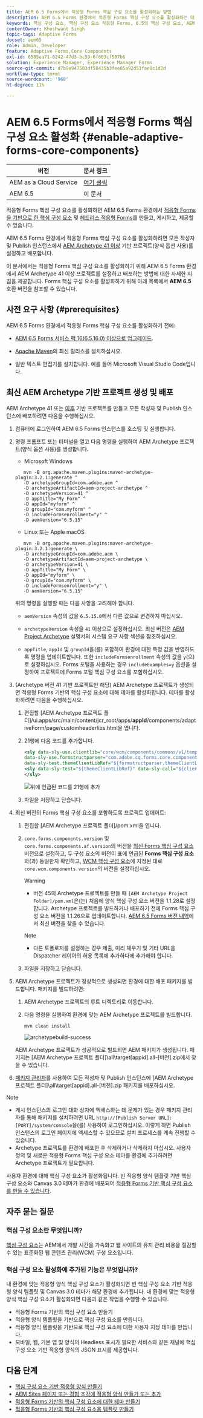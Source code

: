 ```yaml
---
title: AEM 6.5 Forms에서 적응형 Forms 핵심 구성 요소를 활성화하는 방법
description: AEM 6.5 Forms 환경에서 적응형 Forms 핵심 구성 요소를 활성화하는 데 도움이 되는 단계별 안내서입니다.
keywords: 핵심 구성 요소, 핵심 구성 요소 적응형 Forms, 6.5의 핵심 구성 요소, AEM 6.5의 적응형 Forms 핵심 구성 요소, AEM 6.5의 AF 핵심 구성 요소, AEM 6.5 Forms 핵심 구성 요소 활성화
contentOwner: Khushwant Singh
topic-tags: Adaptive Forms
docset: aem65
role: Admin, Developer
feature: Adaptive Forms,Core Components
exl-id: 6585ea71-6242-47d3-bc59-6f603cf507b6
solution: Experience Manager, Experience Manager Forms
source-git-commit: d7b9e947503df58435b3fee85a92d51fae8c1d2d
workflow-type: tm+mt
source-wordcount: '968'
ht-degree: 11%

---
```


# AEM 6.5 Forms에서 적응형 Forms 핵심 구성 요소 활성화 {#enable-adaptive-forms-core-components}

| 버전 | 문서 링크 |
| -------- | ---------------------------- |
| AEM as a Cloud Service | [여기 클릭](https://experienceleague.adobe.com/docs/experience-manager-cloud-service/content/forms/setup-configure-migrate/enable-adaptive-forms-core-components.html) |
| AEM 6.5 | 이 문서 |

<!--**Applies to:** ✅ Adaptive Form Core Components ❎ [Adaptive Form Foundation Components](/help/forms/using/create-adaptive-form.md).-->

적응형 Forms 핵심 구성 요소를 활성화하면 AEM 6.5 Forms 환경에서 [적응형 Forms을 기반으로 한 핵심 구성 요소](create-an-adaptive-form-core-components.md) 및 [헤드리스 적응형 Forms](https://experienceleague.adobe.com/docs/experience-manager-headless-adaptive-forms/using/overview.html)를 만들고, 게시하고, 제공할 수 있습니다.

AEM 6.5 Forms 환경에서 적응형 Forms 핵심 구성 요소를 활성화하려면 모든 작성자 및 Publish 인스턴스에서 [AEM Archetype 41 이상](https://experienceleague.adobe.com/docs/experience-manager-core-components/using/developing/archetype/overview.html) 기반 프로젝트(양식 옵션 사용)를 설정하고 배포합니다.

이 문서에서는 적응형 Forms 핵심 구성 요소를 활성화하기 위해 AEM 6.5 Forms 환경에서 AEM Archetype 41 이상 프로젝트를 설정하고 배포하는 방법에 대한 자세한 지침을 제공합니다. Forms 핵심 구성 요소를 활성화하기 위해 아래 목록에서 **AEM 6.5** 호환 버전을 참조할 수 있습니다.

## 사전 요구 사항 {#prerequisites}

AEM 6.5 Forms 환경에서 적응형 Forms 핵심 구성 요소를 활성화하기 전에:

* [AEM 6.5 Forms 서비스 팩 16(6.5.16.0) 이상으로 업그레이드](https://experienceleague.adobe.com/docs/experience-manager-65/release-notes/aem-forms-current-service-pack-installation-instructions.html).

* [Apache Maven](https://maven.apache.org/download.cgi)의 최신 릴리스를 설치하십시오.

* 일반 텍스트 편집기를 설치합니다. 예를 들어 Microsoft Visual Studio Code입니다.

## 최신 AEM Archetype 기반 프로젝트 생성 및 배포

AEM Archetype 41 또는 [이후](https://github.com/adobe/aem-project-archetype) 기반 프로젝트를 만들고 모든 작성자 및 Publish 인스턴스에 배포하려면 다음을 수행하십시오.

1. 컴퓨터에 로그인하여 AEM 6.5 Forms 인스턴스를 호스팅 및 실행합니다.
1. 명령 프롬프트 또는 터미널을 열고 다음 명령을 실행하여 AEM Archetype 프로젝트(양식 옵션 사용)를 생성합니다.

   * Microsoft Windows

   ```Shell
      mvn -B org.apache.maven.plugins:maven-archetype-plugin:3.2.1:generate ^
      -D archetypeGroupId=com.adobe.aem ^
      -D archetypeArtifactId=aem-project-archetype ^
      -D archetypeVersion=41 ^
      -D appTitle="My Form" ^
      -D appId="myform" ^
      -D groupId="com.myform" ^
      -D includeFormsenrollment="y" ^
      -D aemVersion="6.5.15" 
   ```

   * Linux 또는 Apple macOS

   ```Shell
      mvn -B org.apache.maven.plugins:maven-archetype-plugin:3.2.1:generate \
      -D archetypeGroupId=com.adobe.aem \
      -D archetypeArtifactId=aem-project-archetype \
      -D archetypeVersion=41 \
      -D appTitle="My Form" \
      -D appId="myform" \
      -D groupId="com.myform" \
      -D includeFormsenrollment="y" \
      -D aemVersion="6.5.15" 
   ```

   위의 명령을 실행할 때는 다음 사항을 고려해야 합니다.

   * `aemVersion` 속성의 값을 `6.5.15.0`에서 다른 값으로 변경하지 마십시오.

   * `archetypeVersion` 속성을 `41` 이상으로 설정하십시오. 최신 버전은 [AEM Project Archetype](https://github.com/adobe/aem-project-archetype) 설명서의 시스템 요구 사항 섹션을 참조하십시오.

   * `appTitle`, `appId` 및 `groupId`을(를) 포함하여 환경에 대한 특정 값을 반영하도록 명령을 업데이트합니다. 또한 `includeFormsenrollment` 속성의 값을 `y`(으)로 설정하십시오. Forms 포털을 사용하는 경우 `includeExamples=y` 옵션을 설정하여 프로젝트에 Forms 포털 핵심 구성 요소를 포함하십시오.


1. (Archetype 버전 41 기반 프로젝트만 해당) AEM Archetype 프로젝트가 생성되면 적응형 Forms 기반의 핵심 구성 요소에 대해 테마를 활성화합니다. 테마를 활성화하려면 다음을 수행하십시오.

   1. 편집할 [AEM Archetype 프로젝트 폴더]/ui.apps/src/main/content/jcr_root/apps/__appId__/components/adaptiveForm/page/customheaderlibs.html을 엽니다.

   1. 21행에 다음 코드를 추가합니다.

      ```XML
      <sly data-sly-use.clientlib="core/wcm/components/commons/v1/templates/clientlib.html"
      data-sly-use.formstructparser="com.adobe.cq.forms.core.components.models.form.FormStructureParser"
      data-sly-test.themeClientLibRef="${formstructparser.themeClientLibRefFromFormContainer}">
      <sly data-sly-test="${themeClientLibRef}" data-sly-call="${clientlib.css @ categories=themeClientLibRef}"/>
      </sly>
      ```

      ![위에 언급된 코드를 21행에 추가](/help/forms/using/assets/code-to-enable-themes.png)

   1. 파일을 저장하고 닫습니다.

1. 최신 버전의 Forms 핵심 구성 요소를 포함하도록 프로젝트 업데이트:

   1. 편집할 [AEM Archetype 프로젝트 폴더]/pom.xml을 엽니다.
   1. `core.forms.components.version` 및 `core.forms.components.af.version`의 버전을 [최신 Forms 핵심 구성 요소](https://experienceleague.adobe.com/docs/experience-manager-core-components/using/adaptive-forms/version.html#aem-as-form-version-history) 버전으로 설정하고, 두 구성 요소의 버전이 표에 언급된 **Forms 핵심 구성 요소**&#x200B;와(과) 동일한지 확인하고, [WCM 핵심 구성 요소](https://experienceleague.adobe.com/docs/experience-manager-core-components/using/versions.html)에 지정된 대로 `core.wcm.components.version`의 버전을 설정하십시오.

      >[!WARNING]
      >
      >* 버전 45의 Archetype 프로젝트를 만들 때 `[AEM Archetype Project Folder]/pom.xml`은(는) 처음에 양식 핵심 구성 요소 버전을 1.1.28로 설정합니다. Archetype 프로젝트를 빌드하거나 배포하기 전에 Forms 핵심 구성 요소 버전을 1.1.26으로 업데이트합니다. [AEM 6.5 Forms 버전 내역](https://experienceleague.adobe.com/docs/experience-manager-core-components/using/adaptive-forms/version.html#aem-as-form-version-history)에서 최신 버전을 찾을 수 있습니다.

      >[!NOTE]
      >
      >* 다른 토폴로지를 설정하는 경우 제출, 미리 채우기 및 기타 URL을 Dispatcher 레이어의 허용 목록에 추가하다에 추가해야 합니다.

   1. 파일을 저장하고 닫습니다.


1. AEM Archetype 프로젝트가 정상적으로 생성되면 환경에 대한 배포 패키지를 빌드합니다. 패키지를 빌드하려면:

   1. AEM Archetype 프로젝트의 루트 디렉토리로 이동합니다.

   1. 다음 명령을 실행하여 환경에 맞는 AEM Archetype 프로젝트를 빌드합니다.

      ```Shell
      mvn clean install
      ```

      ![archetypebuild-success](/help/forms/using/assets/corecomponent-build-successful.png)


   AEM Archetype 프로젝트가 성공적으로 빌드되면 AEM 패키지가 생성됩니다. 패키지는 [AEM Archetype 프로젝트 폴더]\all\target\[appid].all-[버전].zip에서 찾을 수 있습니다.

1. [패키지 관리자](https://experienceleague.adobe.com/docs/experience-manager-65/administering/contentmanagement/package-manager.html?lang=en)를 사용하여 모든 작성자 및 Publish 인스턴스에 [AEM Archetype 프로젝트 폴더]\all\target\[appid].all-[버전].zip 패키지를 배포하십시오.

>[!NOTE]
>
>
>
> * 게시 인스턴스의 로그인 대화 상자에 액세스하는 데 문제가 있는 경우 패키지 관리자를 통해 패키지를 설치하려면 URL `http://[Publish Server URL]:[PORT]/system/console`을(를) 사용하여 로그인하십시오. 이렇게 하면 Publish 인스턴스의 로그인 페이지에 액세스할 수 있으므로 설치 프로세스를 계속 진행할 수 있습니다.
> * Archetype 프로젝트를 환경에 배포한 후 삭제하거나 삭제하지 마십시오. 사용자 정의 및 새로운 적응형 Forms 핵심 구성 요소 테마를 환경에 추가하려면 Archetype 프로젝트가 필요합니다.

사용자 환경에 대해 핵심 구성 요소가 활성화됩니다. 빈 적응형 양식 템플릿 기반 핵심 구성 요소와 Canvas 3.0 테마가 환경에 배포되어 [적응형 Forms 기반 핵심 구성 요소를 만들 수 있습니다](create-an-adaptive-form-core-components.md).

## 자주 묻는 질문

### 핵심 구성 요소란 무엇입니까?

[핵심 구성 요소](https://experienceleague.adobe.com/docs/experience-manager-core-components/using/introduction.html?lang=ko-KR)는 AEM에서 개발 시간을 가속화고 웹 사이트의 유지 관리 비용을 절감할 수 있는 표준화된 웹 콘텐츠 관리(WCM) 구성 요소입니다.

### 핵심 구성 요소 활성화에 추가된 기능은 무엇입니까?


내 환경에 맞는 적응형 양식 핵심 구성 요소가 활성화되면 빈 핵심 구성 요소 기반 적응형 양식 템플릿 및 Canvas 3.0 테마가 해당 환경에 추가됩니다. 내 환경에 맞는 적응형 양식 핵심 구성 요소가 활성화되면 다음과 같은 작업을 수행할 수 있습니다.

* 적응형 Forms 기반의 핵심 구성 요소 만들기
* 적응형 양식 템플릿을 기반으로 핵심 구성 요소를 만듭니다.
* 적응형 양식 템플릿을 기반으로 핵심 구성 요소에 대한 사용자 지정 테마를 만듭니다.
* 모바일, 웹, 기본 앱 및 양식의 Headless 표시가 필요한 서비스와 같은 채널에 핵심 구성 요소 기반 적응형 양식의 JSON 표시를 제공합니다.

## 다음 단계

* [핵심 구성 요소 기반 적응형 양식 만들기](/help/forms/using/create-an-adaptive-form-core-components.md)
* [AEM Sites 페이지 또는 경험 조각에 적응형 양식 만들기 또는 추가](create-or-add-an-adaptive-form-to-aem-sites-page.md)
* [적응형 Forms 기반의 핵심 구성 요소에 대한 테마 만들기](create-or-customize-themes-for-adaptive-forms-core-components.md)
* [적응형 Forms 기반의 핵심 구성 요소용 템플릿 만들기](template-editor.md)
